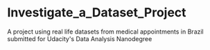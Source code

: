 # Investigate_a_Dataset_Project
A project using real life datasets from medical appointments in Brazil submitted for Udacity's Data Analysis Nanodegree
